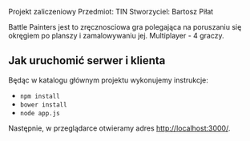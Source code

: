 Projekt zaliczeniowy
Przedmiot: TIN
Stworzyciel: Bartosz Piłat

Battle Painters jest to zręcznosciowa gra polegająca na poruszaniu się okręgiem po planszy i zamalowywaniu jej. 
Multiplayer - 4 graczy.

## Jak uruchomić serwer i klienta

Będąc w katalogu głównym projektu wykonujemy instrukcje:

  - `npm install`
  - `bower install`
  - `node app.js`

Następnie, w przeglądarce otwieramy adres 
[http://localhost:3000/](http://localhost:3000/).